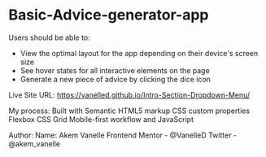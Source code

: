 # Basic-Advice-generator-app

Users should be able to:

- View the optimal layout for the app depending on their device's screen size
- See hover states for all interactive elements on the page
- Generate a new piece of advice by clicking the dice icon

Live Site URL: https://vanelled.github.io/Intro-Section-Dropdown-Menu/

My process: Built with Semantic HTML5 markup CSS custom properties Flexbox CSS Grid Mobile-first workflow and JavaScript

Author: Name: Akem Vanelle Frontend Mentor - @VanelleD Twitter - @akem_vanelle
